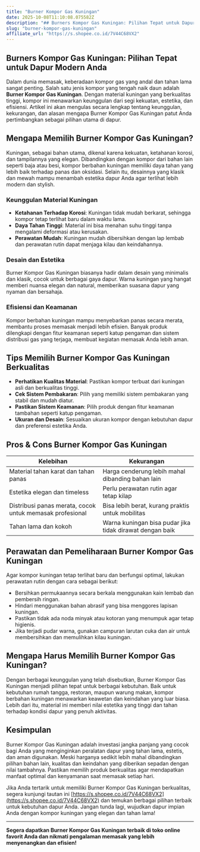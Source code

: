 ```yaml
---
title: "Burner Kompor Gas Kuningan"
date: 2025-10-08T11:10:08.075582Z
description: "## Burners Kompor Gas Kuningan: Pilihan Tepat untuk Dapur Modern Anda..."
slug: "burner-kompor-gas-kuningan"
affiliate_url: "https://s.shopee.co.id/7V44C68VX2"
---
```

## Burners Kompor Gas Kuningan: Pilihan Tepat untuk Dapur Modern Anda

Dalam dunia memasak, keberadaan kompor gas yang andal dan tahan lama sangat penting. Salah satu jenis kompor yang tengah naik daun adalah **Burner Kompor Gas Kuningan**. Dengan material kuningan yang berkualitas tinggi, kompor ini menawarkan keunggulan dari segi kekuatan, estetika, dan efisiensi. Artikel ini akan mengulas secara lengkap tentang keunggulan, kekurangan, dan alasan mengapa Burner Kompor Gas Kuningan patut Anda pertimbangkan sebagai pilihan utama di dapur.

## Mengapa Memilih Burner Kompor Gas Kuningan?

Kuningan, sebagai bahan utama, dikenal karena kekuatan, ketahanan korosi, dan tampilannya yang elegan. Dibandingkan dengan kompor dari bahan lain seperti baja atau besi, kompor berbahan kuningan memiliki daya tahan yang lebih baik terhadap panas dan oksidasi. Selain itu, desainnya yang klasik dan mewah mampu menambah estetika dapur Anda agar terlihat lebih modern dan stylish.

### Keunggulan Material Kuningan

- **Ketahanan Terhadap Korosi**: Kuningan tidak mudah berkarat, sehingga kompor tetap terlihat baru dalam waktu lama.
- **Daya Tahan Tinggi**: Material ini bisa menahan suhu tinggi tanpa mengalami deformasi atau kerusakan.
- **Perawatan Mudah**: Kuningan mudah dibersihkan dengan lap lembab dan perawatan rutin dapat menjaga kilau dan keindahannya.

### Desain dan Estetika

Burner Kompor Gas Kuningan biasanya hadir dalam desain yang minimalis dan klasik, cocok untuk berbagai gaya dapur. Warna kuningan yang hangat memberi nuansa elegan dan natural, memberikan suasana dapur yang nyaman dan bersahaja.

### Efisiensi dan Keamanan

Kompor berbahan kuningan mampu menyebarkan panas secara merata, membantu proses memasak menjadi lebih efisien. Banyak produk dilengkapi dengan fitur keamanan seperti katup pengaman dan sistem distribusi gas yang terjaga, membuat kegiatan memasak Anda lebih aman.

## Tips Memilih Burner Kompor Gas Kuningan Berkualitas

- **Perhatikan Kualitas Material**: Pastikan kompor terbuat dari kuningan asli dan berkualitas tinggi.
- **Cek Sistem Pembakaran**: Pilih yang memiliki sistem pembakaran yang stabil dan mudah diatur.
- **Pastikan Sistem Keamanan**: Pilih produk dengan fitur keamanan tambahan seperti katup pengaman.
- **Ukuran dan Desain**: Sesuaikan ukuran kompor dengan kebutuhan dapur dan preferensi estetika Anda.

## Pros & Cons Burner Kompor Gas Kuningan

| Kelebihan                                   | Kekurangan                                    |
|----------------------------------------------|----------------------------------------------|
| Material tahan karat dan tahan panas       | Harga cenderung lebih mahal dibanding bahan lain |
| Estetika elegan dan timeless                | Perlu perawatan rutin agar tetap kilap     |
| Distribusi panas merata, cocok untuk memasak profesional | Bisa lebih berat, kurang praktis untuk mobilitas |
| Tahan lama dan kokoh                        | Warna kuningan bisa pudar jika tidak dirawat dengan baik |

## Perawatan dan Pemeliharaan Burner Kompor Gas Kuningan

Agar kompor kuningan tetap terlihat baru dan berfungsi optimal, lakukan perawatan rutin dengan cara sebagai berikut:

- Bersihkan permukaannya secara berkala menggunakan kain lembab dan pembersih ringan.
- Hindari menggunakan bahan abrasif yang bisa menggores lapisan kuningan.
- Pastikan tidak ada noda minyak atau kotoran yang menumpuk agar tetap higienis.
- Jika terjadi pudar warna, gunakan campuran larutan cuka dan air untuk membersihkan dan memulihkan kilau kuningan.

## Mengapa Harus Memilih Burner Kompor Gas Kuningan?

Dengan berbagai keunggulan yang telah disebutkan, Burner Kompor Gas Kuningan menjadi pilihan tepat untuk berbagai kebutuhan. Baik untuk kebutuhan rumah tangga, restoran, maupun warung makan, kompor berbahan kuningan menawarkan keawetan dan keindahan yang luar biasa. Lebih dari itu, material ini memberi nilai estetika yang tinggi dan tahan terhadap kondisi dapur yang penuh aktivitas.

## Kesimpulan

Burner Kompor Gas Kuningan adalah investasi jangka panjang yang cocok bagi Anda yang menginginkan peralatan dapur yang tahan lama, estetis, dan aman digunakan. Meski harganya sedikit lebih mahal dibandingkan pilihan bahan lain, kualitas dan keindahan yang diberikan sepadan dengan nilai tambahnya. Pastikan memilih produk berkualitas agar mendapatkan manfaat optimal dan kenyamanan saat memasak setiap hari.

Jika Anda tertarik untuk memiliki Burner Kompor Gas Kuningan berkualitas, segera kunjungi tautan ini [https://s.shopee.co.id/7V44C68VX2](https://s.shopee.co.id/7V44C68VX2) dan temukan berbagai pilihan terbaik untuk kebutuhan dapur Anda. Jangan tunda lagi, wujudkan dapur impian Anda dengan kompor kuningan yang elegan dan tahan lama!

---

**Segera dapatkan Burner Kompor Gas Kuningan terbaik di toko online favorit Anda dan nikmati pengalaman memasak yang lebih menyenangkan dan efisien!**